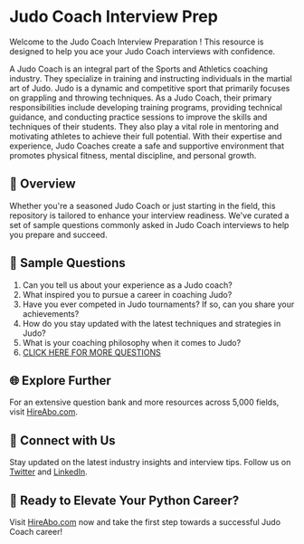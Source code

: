 # Judo Coach Interview Prep

Welcome to the Judo Coach Interview Preparation ! This resource is designed to help you ace your Judo Coach interviews with confidence.

A Judo Coach is an integral part of the Sports and Athletics coaching industry. They specialize in training and instructing individuals in the martial art of Judo. Judo is a dynamic and competitive sport that primarily focuses on grappling and throwing techniques. As a Judo Coach, their primary responsibilities include developing training programs, providing technical guidance, and conducting practice sessions to improve the skills and techniques of their students. They also play a vital role in mentoring and motivating athletes to achieve their full potential. With their expertise and experience, Judo Coaches create a safe and supportive environment that promotes physical fitness, mental discipline, and personal growth.

## 🚀 Overview

Whether you're a seasoned Judo Coach or just starting in the field, this repository is tailored to enhance your interview readiness. We've curated a set of sample questions commonly asked in Judo Coach interviews to help you prepare and succeed.

## 📝 Sample Questions

1. Can you tell us about your experience as a Judo coach?
2. What inspired you to pursue a career in coaching Judo?
3. Have you ever competed in Judo tournaments? If so, can you share your achievements?
4. How do you stay updated with the latest techniques and strategies in Judo?
5. What is your coaching philosophy when it comes to Judo?
6. [CLICK HERE FOR MORE QUESTIONS](https://hireabo.com/job/15_0_30/Judo%20Coach)

## 🌐 Explore Further

For an extensive question bank and more resources across 5,000 fields, visit [HireAbo.com](https://www.hireabo.com).

## 📱 Connect with Us

Stay updated on the latest industry insights and interview tips. Follow us on [Twitter](https://twitter.com/hireabo) and [LinkedIn](https://www.linkedin.com/in/hire-abo-3609972a8/).

## 🚀 Ready to Elevate Your Python Career?

Visit [HireAbo.com](https://www.hireabo.com) now and take the first step towards a successful Judo Coach career!